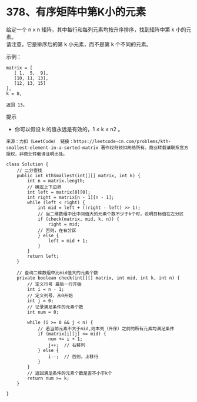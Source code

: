 378、有序矩阵中第K小的元素
===

给定一个 n x n 矩阵，其中每行和每列元素均按升序排序，找到矩阵中第 k 小的元素。<br>
请注意，它是排序后的第 k 小元素，而不是第 k 个不同的元素。<br>

示例：<br>
```
matrix = [
   [ 1,  5,  9],
   [10, 11, 13],
   [12, 13, 15]
],
k = 8,

返回 13。
```
提示<br>
* 你可以假设 k 的值永远是有效的，1 ≤ k ≤ n2 。

``
来源：力扣（LeetCode）
链接：https://leetcode-cn.com/problems/kth-smallest-element-in-a-sorted-matrix
著作权归领扣网络所有。商业转载请联系官方授权，非商业转载请注明出处。
``

```
class Solution {
    // 二分查找
    public int kthSmallest(int[][] matrix, int k) {
        int n = matrix.length;
        // 确定上下边界
        int left = matrix[0][0];
        int right = matrix[n - 1][n - 1];
        while (left < right) {
            int mid = left + ((right - left) >> 1);
            // 当二维数组中比中间值大的元素个数不少于k个时，说明目标值在左分区
            if (check(matrix, mid, k, n)) {
                right = mid;
            // 否则，在右分区
            } else {
                left = mid + 1;
            }
        }
        return left;
    }

    // 查询二维数组中比mid值大的元素个数
    private boolean check(int[][] matrix, int mid, int k, int n) {
        // 定义行号 最后一行开始
        int i = n - 1;
        // 定义列号，从0开始
        int j = 0;
        // 记录满足条件的元素个数
        int num = 0;

        while (i >= 0 && j < n) {
            // 若当前元素不大于mid,则本列（升序）之前的所有元素均满足条件
            if (matrix[i][j] <= mid) {
                num += i + 1;
                j++;  // 右移列
            } else {
                i--;  // 否则，上移行
            }
        }
        // 返回满足条件的元素个数是否不小于k个
        return num >= k;
    }

}
```
